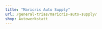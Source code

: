 ```yaml
---
title: "Maricris Auto Supply"
url: /general-trias/maricris-auto-supply/
shop: Autowerkstatt
---
```

